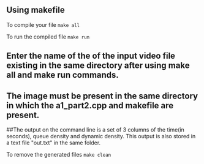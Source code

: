 ## Using makefile

To compile your file 
```make all```

To run the compiled file
```make run```

## Enter the name of the of the input video file existing in the same directory after using make all and make run commands.
## The image must be present in the same directory in which the a1_part2.cpp and makefile are present.

##The output on the command line is a set of 3 columns of the time(in seconds), queue density and dynamic density. This output is also stored in a text file "out.txt" in the same folder.

To remove the generated files
```make clean```
